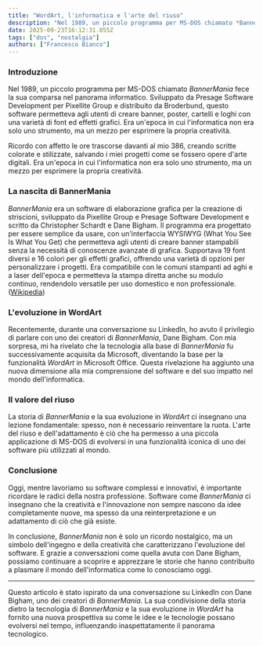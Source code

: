 ```yaml
---
title: "WordArt, l'informatica e l'arte del riuso"
description: "Nel 1989, un piccolo programma per MS-DOS chiamato *BannerMania* fece la sua comparsa nel panorama informatico. Ciò che ho scoperto ha dell'incredibile, buona lettura..."
date: 2025-09-23T16:12:31.055Z
tags: ["dos", "nostalgia"]
authors: ["Francesco Bianco"]
---
```



### Introduzione

Nel 1989, un piccolo programma per MS-DOS chiamato *BannerMania* fece la sua comparsa nel panorama informatico. Sviluppato da Presage Software Development per Pixellite Group e distribuito da Broderbund, questo software permetteva agli utenti di creare banner, poster, cartelli e loghi con una varietà di font ed effetti grafici. Era un'epoca in cui l'informatica non era solo uno strumento, ma un mezzo per esprimere la propria creatività.

Ricordo con affetto le ore trascorse davanti al mio 386, creando scritte colorate e stilizzate, salvando i miei progetti come se fossero opere d'arte digitali. Era un'epoca in cui l'informatica non era solo uno strumento, ma un mezzo per esprimere la propria creatività.


### La nascita di BannerMania

*BannerMania* era un software di elaborazione grafica per la creazione di striscioni, sviluppato da Pixellite Group e Presage Software Development e scritto da Christopher Schardt e Dane Bigham. Il programma era progettato per essere semplice da usare, con un'interfaccia WYSIWYG (What You See Is What You Get) che permetteva agli utenti di creare banner stampabili senza la necessità di conoscenze avanzate di grafica. Supportava 19 font diversi e 16 colori per gli effetti grafici, offrendo una varietà di opzioni per personalizzare i progetti. Era compatibile con le comuni stampanti ad aghi e a laser dell'epoca e permetteva la stampa diretta anche su modulo continuo, rendendolo versatile per uso domestico e non professionale. ([Wikipedia][1])


### L'evoluzione in WordArt

Recentemente, durante una conversazione su LinkedIn, ho avuto il privilegio di parlare con uno dei creatori di *BannerMania*, Dane Bigham. Con mia sorpresa, mi ha rivelato che la tecnologia alla base di *BannerMania* fu successivamente acquisita da Microsoft, diventando la base per la funzionalità *WordArt* in Microsoft Office. Questa rivelazione ha aggiunto una nuova dimensione alla mia comprensione del software e del suo impatto nel mondo dell'informatica.


### Il valore del riuso

La storia di *BannerMania* e la sua evoluzione in *WordArt* ci insegnano una lezione fondamentale: spesso, non è necessario reinventare la ruota. L'arte del riuso e dell'adattamento è ciò che ha permesso a una piccola applicazione di MS-DOS di evolversi in una funzionalità iconica di uno dei software più utilizzati al mondo.


### Conclusione

Oggi, mentre lavoriamo su software complessi e innovativi, è importante ricordare le radici della nostra professione. Software come *BannerMania* ci insegnano che la creatività e l'innovazione non sempre nascono da idee completamente nuove, ma spesso da una reinterpretazione e un adattamento di ciò che già esiste.

In conclusione, *BannerMania* non è solo un ricordo nostalgico, ma un simbolo dell'ingegno e della creatività che caratterizzano l'evoluzione del software. E grazie a conversazioni come quella avuta con Dane Bigham, possiamo continuare a scoprire e apprezzare le storie che hanno contribuito a plasmare il mondo dell'informatica come lo conosciamo oggi.

---

Questo articolo è stato ispirato da una conversazione su LinkedIn con Dane Bigham, uno dei creatori di *BannerMania*. La sua condivisione della storia dietro la tecnologia di *BannerMania* e la sua evoluzione in *WordArt* ha fornito una nuova prospettiva su come le idee e le tecnologie possano evolversi nel tempo, influenzando inaspettatamente il panorama tecnologico.


[1]: https://it.wikipedia.org/wiki/Banner_Mania?utm_source=chatgpt.com "Banner Mania"
